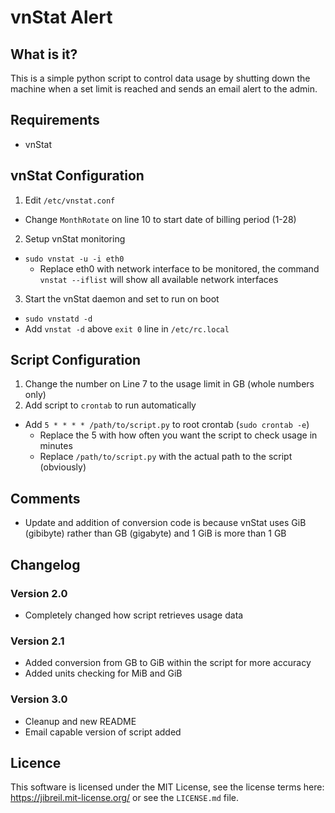 # vnStat Alert

## What is it?

This is a simple python script to control data usage by shutting down the machine when a set limit is reached and sends an email alert to the admin.

## Requirements

- vnStat

## vnStat Configuration

1. Edit `/etc/vnstat.conf`
  - Change `MonthRotate` on line 10 to start date of billing period (1-28)
2. Setup vnStat monitoring
  - `sudo vnstat -u -i eth0`
    - Replace eth0 with network interface to be monitored, the command `vnstat --iflist` will show all available network interfaces
3. Start the vnStat daemon and set to run on boot
  - `sudo vnstatd -d`
  - Add `vnstat -d` above `exit 0` line in `/etc/rc.local`

## Script Configuration

1. Change the number on Line 7 to the usage limit in GB (whole numbers only)
2. Add script to `crontab` to run automatically
  - Add `5 * * * * /path/to/script.py` to root crontab (`sudo crontab -e`)
    - Replace the 5 with how often you want the script to check usage in minutes
    - Replace `/path/to/script.py` with the actual path to the script (obviously)

## Comments

- Update and addition of conversion code is because vnStat uses GiB (gibibyte) rather than GB (gigabyte) and 1 GiB is more than 1 GB

## Changelog

### Version 2.0

- Completely changed how script retrieves usage data

### Version 2.1

- Added conversion from GB to GiB within the script for more accuracy
- Added units checking for MiB and GiB

### Version 3.0

- Cleanup and new README
- Email capable version of script added

## Licence

This software is licensed under the MIT License, see the license terms here: https://jibreil.mit-license.org/ or see the `LICENSE.md` file.
